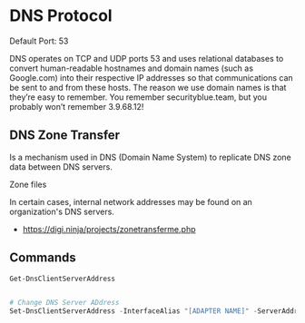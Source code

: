 # DNS Protocol

Default Port: 53

DNS operates on TCP and UDP ports 53 and uses relational databases to convert human-readable hostnames and domain names (such as Google.com) into their respective IP addresses so that communications can be sent to and from these hosts. The reason we use domain names is that they’re easy to remember. You remember securityblue.team, but you probably won’t remember 3.9.68.12!





## DNS Zone Transfer

Is a mechanism used in DNS (Domain Name System) to replicate DNS zone data between DNS servers.


Zone files

In certain cases, internal network addresses may be found on an organization's DNS servers.

- <https://digi.ninja/projects/zonetransferme.php>




## Commands

```powershell
Get-DnsClientServerAddress


# Change DNS Server ADdress
Set-DnsClientServerAddress -InterfaceAlias "[ADAPTER NAME]" -ServerAddresses ("8.8.8.8", "8.8.4.4")

```